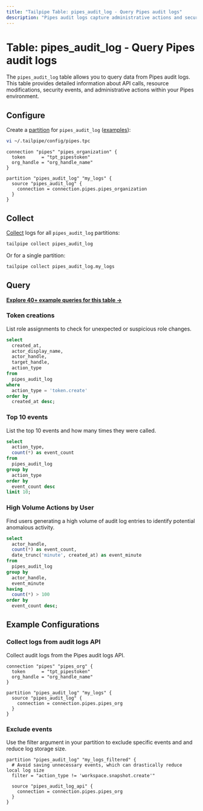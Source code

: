 ```yaml
---
title: "Tailpipe Table: pipes_audit_log - Query Pipes audit logs"
description: "Pipes audit logs capture administrative actions and security events within your Pipes organization."
---
```


# Table: pipes_audit_log - Query Pipes audit logs

The `pipes_audit_log` table allows you to query data from Pipes audit logs. This table provides detailed information about API calls, resource modifications, security events, and administrative actions within your Pipes environment.

## Configure

Create a [partition](https://tailpipe.io/docs/manage/partition) for `pipes_audit_log` ([examples](https://hub.tailpipe.io/plugins/turbot/pipes/tables/pipes_audit_log#example-configurations)):

```sh
vi ~/.tailpipe/config/pipes.tpc
```

```hcl
connection "pipes" "pipes_organization" {
  token      = "tpt_pipestoken"
  org_handle = "org_handle_name"
}

partition "pipes_audit_log" "my_logs" {
  source "pipes_audit_log" {
    connection = connection.pipes.pipes_organization
  }
}
```

## Collect

[Collect](https://tailpipe.io/docs/manage/collection) logs for all `pipes_audit_log` partitions:

```sh
tailpipe collect pipes_audit_log
```

Or for a single partition:

```sh
tailpipe collect pipes_audit_log.my_logs
```

## Query

**[Explore 40+ example queries for this table →](https://hub.tailpipe.io/plugins/turbot/pipes/queries/pipes_audit_log)**

### Token creations

List role assignments to check for unexpected or suspicious role changes.

```sql
select
  created_at,
  actor_display_name,
  actor_handle,
  target_handle,
  action_type
from
  pipes_audit_log
where
  action_type = 'token.create'
order by
  created_at desc;
```

### Top 10 events

List the top 10 events and how many times they were called.

```sql
select
  action_type,
  count(*) as event_count
from
  pipes_audit_log
group by
  action_type
order by
  event_count desc
limit 10;
```

### High Volume Actions by User

Find users generating a high volume of audit log entries to identify potential anomalous activity.

```sql
select
  actor_handle,
  count(*) as event_count,
  date_trunc('minute', created_at) as event_minute
from
  pipes_audit_log
group by
  actor_handle,
  event_minute
having
  count(*) > 100
order by
  event_count desc;
```

## Example Configurations

### Collect logs from audit logs API

Collect audit logs from the Pipes audit logs API.

```hcl
connection "pipes" "pipes_org" {
  token      = "tpt_pipestoken"
  org_handle = "org_handle_name"
}

partition "pipes_audit_log" "my_logs" {
  source "pipes_audit_log" {
    connection = connection.pipes.pipes_org
  }
}
```

### Exclude events

Use the filter argument in your partition to exclude specific events and and reduce log storage size.

```hcl
partition "pipes_audit_log" "my_logs_filtered" {
  # Avoid saving unnecessary events, which can drastically reduce local log size
  filter = "action_type != 'workspace.snapshot.create'"

  source "pipes_audit_log_api" {
    connection = connection.pipes.pipes_org
  }
}
```
